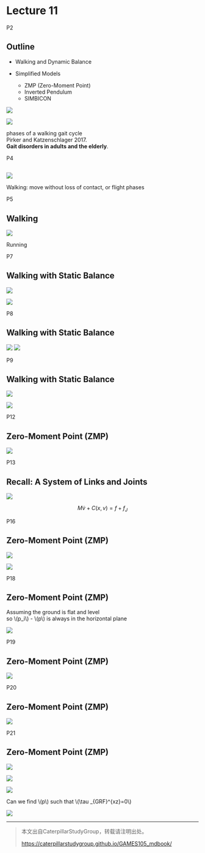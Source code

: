 # Lecture 11

P2  
## Outline   

 - Walking and Dynamic Balance   

 - Simplified Models   
     - ZMP (Zero-Moment Point)   
     - Inverted Pendulum   
     - SIMBICON   

![](/assets/11-01.png)

![](/assets/11-02.png)

phases of a walking gait cycle   
Pirker and Katzenschlager 2017.    
**Gait disorders in adults and the elderly**.   


P4   
## 

![](/assets/11-04.png)

Walking: move without loss of contact, or flight phases   

P5  
## Walking   

![](/assets/11-05.png)

Running   


P7  
## Walking with Static Balance  

![](/assets/11-6.png)

![](/assets/11-7.png) 


P8   
## Walking with Static Balance   


![](/assets/11-08.png)
![](/assets/11-09.png)

P9   
## Walking with Static Balance  

![](/assets/11-10.png)

![](/assets/11-11.png)

P12  
## Zero-Moment Point (ZMP)

![](/assets/11-12.png)   

P13   
## Recall: A System of Links and Joints

![](/assets/11-13.png)   

$$
M\dot{v} +C(x,v)=f+f_J
$$


P16  
## Zero-Moment Point (ZMP)  

![](/assets/11-14.png)   

![](/assets/11-15.png)   


P18   
## Zero-Moment Point (ZMP)

Assuming the ground is flat and level    
so \\(p_i\\) - \\(p\\)  is always in the horizontal plane   


![](/assets/11-16.png)   


P19  
## Zero-Moment Point (ZMP)

![](/assets/11-1.png)   


P20   
## Zero-Moment Point (ZMP)


![](/assets/11-17.png)   


P21  
## Zero-Moment Point (ZMP)

![](/assets/11-19.png)   

![](/assets/11-20.png)   


![](/assets/11-11-1.png)   

Can we find \\(p\\) such that \\(\tau _{GRF}^{xz}=0\\)   





![](/assets/11-20.png)   

---------------------------------------
> 本文出自CaterpillarStudyGroup，转载请注明出处。
>
> https://caterpillarstudygroup.github.io/GAMES105_mdbook/
